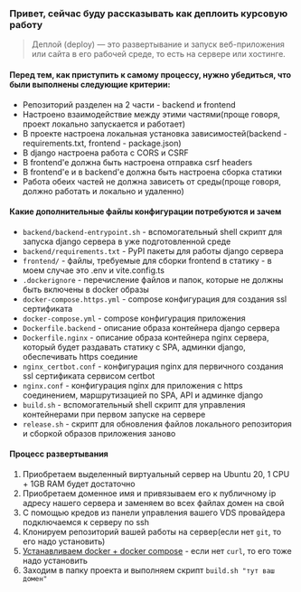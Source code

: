 ### Привет, сейчас буду рассказывать как деплоить курсовую работу
> Деплой (deploy) — это развертывание и запуск веб-приложения или сайта в его рабочей среде, то есть на сервере или хостинге.

#### Перед тем, как приступить к самому процессу, нужно убедиться, что были выполнены следующие критерии:
- Репозиторий разделен на 2 части - backend и frontend
- Настроено взаимодействие между этими частями(проще говоря, проект локально запускается и работает)
- В проекте настроена локальная установка зависимостей(backend - requirements.txt, frontend - package.json)
- В django настроена работа с CORS и CSRF
- В frontend'e должна быть настроена отправка csrf headers
- В frontend'е и в backend'е должна быть настроена сборка статики
- Работа обеих частей не должна зависеть от среды(проще говоря, должно работать и локально и удаленно)

#### Какие дополнительные файлы конфигурации потребуются и зачем
- ```backend/backend-entrypoint.sh``` - вспомогательный shell скрипт для запуска django сервера в уже подготовленной среде
- ```backend/requirements.txt``` - PyPI пакеты для работы django сервера
- ```frontend/``` - файлы, требуемые для сборки frontend в статику - в моем случае это .env и vite.config.ts
- ```.dockerignore``` - перечисление файлов и папок, которые не должны быть включены в docker образы
- ```docker-compose.https.yml``` - compose конфигурация для создания ssl сертификата
- ```docker-compose.yml``` - compose конфигурация приложения
- ```Dockerfile.backend``` - описание образа контейнера django сервера
- ```Dockerfile.nginx``` - описание образа контейнера nginx сервера, который будет раздавать статику с SPA, админки django, обеспечивать https соединие
- ```nginx_certbot.conf``` - конфигурация nginx для первичного создания ssl сертификата сервисом certbot
- ```nginx.conf``` - конфигурация nginx для приложения c https соединением, маршрутизацией по SPA, API и админке django
- ```build.sh``` - вспомогательный shell скрипт для управления контейнерами при первом запуске на сервере
- ```release.sh``` - скрипт для обновления файлов локального репозитория и сборкой образов приложения заново

#### Процесс развертывания
1. Приобретаем выделенный виртуальный сервер на Ubuntu 20, 1 CPU + 1GB RAM будет достаточно
2. Приобретаем доменное имя и привязываем его к публичному ip адресу нашего сервера и заменяем во всех файлах домен на свой
3. С помощью кредов из панели управления вашего VDS провайдера подключаемся к серверу по ssh
4. Клонируем репозиторий вашей работы на сервер(если нет ```git```, то его надо установить)
5. [Устанавливаем docker + docker compose](https://github.com/docker/docker-install) - если нет ```curl```, то его тоже надо установить
6. Заходим в папку проекта и выполняем скрипт ```build.sh "тут ваш домен"```
